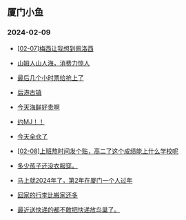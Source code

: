 ## 厦门小鱼 
### 2024-02-09

+ [[02-07]梅西让我想到佩洛西](http://bbs.xmfish.com/read-htm-tid-18145080.html)

+ [山姆人山人海，消费力惊人](http://bbs.xmfish.com/read-htm-tid-18145118.html)

+ [最后几个小时票给抢上了](http://bbs.xmfish.com/read-htm-tid-18145071.html)

+ [后港古镇](http://bbs.xmfish.com/read-htm-tid-18145072.html)

+ [今天海鲜好贵啊](http://bbs.xmfish.com/read-htm-tid-18145120.html)

+ [约MJ！！](http://bbs.xmfish.com/read-htm-tid-18145129.html)

+ [今天全仓了](http://bbs.xmfish.com/read-htm-tid-18145148.html)

+ [[02-08]上班熬时间发个贴，高二了这个成绩能上什么学校呢](http://bbs.xmfish.com/read-htm-tid-18145110.html)

+ [多少孩子还没衣服穿。](http://bbs.xmfish.com/read-htm-tid-18145128.html)

+ [马上就2024年了，第2年在厦门一个人过年](http://bbs.xmfish.com/read-htm-tid-18145146.html)

+ [回家的行李比搬家还多](http://bbs.xmfish.com/read-htm-tid-18145138.html)

+ [最近送快递的都不敢把快递放鸟巢了。](http://bbs.xmfish.com/read-htm-tid-18145082.html)

